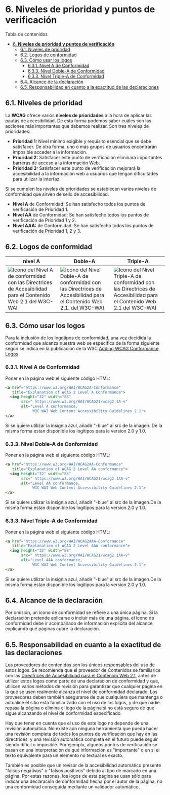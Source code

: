 # 6. **Niveles de prioridad  y puntos de verificación** 

Tabla de contenidos

- [6. **Niveles de prioridad  y puntos de verificación**](#6-niveles-de-prioridad-y-puntos-de-verificación)
  - [6.1. Niveles de prioridad](#61-niveles-de-prioridad)
  - [6.2. Logos de conformidad](#62-logos-de-conformidad)
  - [6.3. Cómo usar los logos](#63-cómo-usar-los-logos)
    - [6.3.1. Nivel A de Conformidad](#631-nivel-a-de-conformidad)
    - [6.3.3. Nivel Doble-A de Conformidad](#633-nivel-doble-a-de-conformidad)
    - [6.3.3. Nivel Triple-A de Conformidad](#633-nivel-triple-a-de-conformidad)
  - [6.4. Alcance de la declaración](#64-alcance-de-la-declaración)
  - [6.5. Responsabilidad en cuanto a la exactitud de las declaraciones](#65-responsabilidad-en-cuanto-a-la-exactitud-de-las-declaraciones)


## 6.1. Niveles de prioridad

La **WCAG** ofrece varios **niveles de prioridades** a la hora de aplicar las pautas de accesibilidad. De esta forma podemos saber cuáles son las acciones más importantes que debemos realizar. Son tres niveles de prioridades:

-   **Prioridad 1:** Nivel mínimo exigible y requisito esencial que se debe satisfacer. De otra forma, uno o más grupos de usuarios encontrarán imposible acceder a la información. 
-   **Prioridad 2:** Satisfacer este punto de verificación eliminará importantes barreras de acceso a la información Web.
-   **Prioridad 3:** Satisfacer este punto de verificación mejorará la accesibilidad a la información web a usuarios que tengan dificultades para utilizar la interfaz.

Si se cumplen los niveles de prioridades se establecen varios niveles de conformidad que sirven de sello de accesibilidad.

-   **Nivel A** de Conformidad: Se han satisfecho todos los puntos de verificación de Prioridad 1.
-   **Nivel AA** de Conformidad: Se han satisfecho todos los puntos de verificación de Prioridad 1 y 2.
-   **Nivel AAA:** de Conformidad: Se han satisfecho todos los puntos de verificación de Prioridad 1, 2 y 3.

## 6.2. Logos de conformidad 

| nivel A | Doble-A | Triple-A |
| --- | --- | --- |
| ![Icono del  Nivel A de conformidad con las Directrices de Accesibilidad para el Contenido Web 2.1 del W3C-WAI](https://www.w3.org/WAI/wcag21/wcag2.1A-v.png) | ![Icono del Nivel Doble-A de conformidad con las Directrices de Accesibilidad para el Contenido Web 2.1. del W3C-WAI](https://www.w3.org/WAI/wcag21/wcag2.1AA-v.png) | ![Icono del Nivel Triple-A de conformidad con las Directrices de Accesibilidad para el Contenido Web 2.1 del W3C-WAI](https://www.w3.org/WAI/wcag21/wcag2.1AAA-v.png) |

## 6.3. Cómo usar los logos

Para la inclusión de los logotipos de conformidad, una vez decidida la conformidad que alcanza nuestra web se especifica de la forma siguiente según se indica en la publicacion de la W3C [Adding WCAG Conformance Logos](https://www.w3.org/WAI/standards-guidelines/wcag/conformance-logos/)


### 6.3.1. Nivel A de Conformidad

Poner en la página web el siguiente código HTML:

```html
<a href="https://www.w3.org/WAI/WCAG2A-Conformance"
   title="Explanation of WCAG 2 Level A Conformance">
  <img height="32" width="88"
       src=" https://www.w3.org/WAI/WCAG21/wcag2.1A-v"
       alt="Level A conformance,
            W3C WAI Web Content Accessibility Guidelines 2.1">
</a>

```
Si se quiere utilizar la insignia azul, añadir "-blue" al src de la imagen. De la misma forma estan disponible los logitipos para la version 2.0 y 1.0.

### 6.3.3. Nivel Doble-A de Conformidad

Poner en la página web el siguiente código HTML:

```html
<a href="https://www.w3.org/WAI/WCAG2AA-Conformance"
   title="Explanation of WCAG 2 Level AA conformance">
  <img height="32" width="88"
       src=" https://www.w3.org/WAI/WCAG21/wcag2.1AA-v"
       alt="Level AA conformance,
            W3C WAI Web Content Accessibility Guidelines 2.1">
</a>

```

Si se quiere utilizar la insignia azul, añadir "-blue" al src de la imagen.De la misma forma estan disponible los logitipos para la version 2.0 y 1.0.

### 6.3.3. Nivel Triple-A de Conformidad

Poner en la página web el siguiente código HTML:

```html
<a href="https://www.w3.org/WAI/WCAG2AAA-Conformance"
   title="Explanation of WCAG 2 Level AAA conformance">
  <img height="32" width="88"
       src=" https://www.w3.org/WAI/WCAG21/wcag2.1AA-v"
       alt="Level AAA conformance,
            W3C WAI Web Content Accessibility Guidelines 2.1">
</a>

```
Si se quiere utilizar la insignia azul, añadir "-blue" al src de la imagen.De la misma forma estan disponible los logitipos para la version 2.0 y 1.0.

## 6.4. Alcance de la declaración

Por omisión, un icono de conformidad se refiere a una única página. Si la declaración pretende aplicarse o incluir más de una página, el icono de conformidad debe ir acompañado de información explícita del alcance, explicando qué páginas cubre la declaración.

## 6.5. Responsabilidad en cuanto a la exactitud de las declaraciones

Los proveedores de contenidos son los únicos responsables del uso de estos logos. Se recomienda que el proveedor de Contenidos se familiarice con las [Directrices de Accesibilidad para el Contenido Web 2.1](https://www.w3.org/WAI/standards-guidelines/wcag/es), antes de utilizar estos logos como parte de una declaración de conformidad y que, utilicen varios métodos de revisión para garantizar que cualquier página en la que se usen realmente alcanza el nivel de conformidad declarado. Los proveedores deben también asegurarse de que cualquiera que mantenga o actualice el sitio está familiarizado con el uso de los logos, y de que nadie repasa la página o elimina el logo de la página si no está seguro de que sigue alcanzando el nivel de conformidad especificado.

Hay  que tener en cuenta que el uso de este logo no depende de una revisión automática. No existe aún ninguna herramienta que pueda hacer una revisión completa de todos los puntos de verificación que hay en las directrices, y una revisión automática completa en el futuro puede seguir siendo difícil o imposible. Por ejemplo, algunos puntos de verificación se basan en una interpretación de qué información es "importante" o en si el texto equivalente para un elemento no textual es exacto.

También es posible que un revisor de la accesibilidad automático presente "falsos negativos" o "falsos positivos" debido al tipo de marcado en una página. Por estas razones, los logos de esta página se usan sólo para indicar una declaración de conformidad hecha por el autor de la página, no una conformidad conseguida mediante un validador automático.